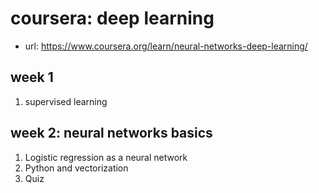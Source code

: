 # coursera: deep learning


- url: https://www.coursera.org/learn/neural-networks-deep-learning/


## week 1


1. supervised learning

## week 2: neural networks basics

1. Logistic regression as a neural network
1. Python and vectorization
1. Quiz
